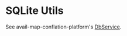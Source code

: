 # SQLite Utils

See avail-map-conflation-platform's
[DbService](https://github.com/availabs/avail-map-conflation-platform/tree/master/src/services/DbService).
